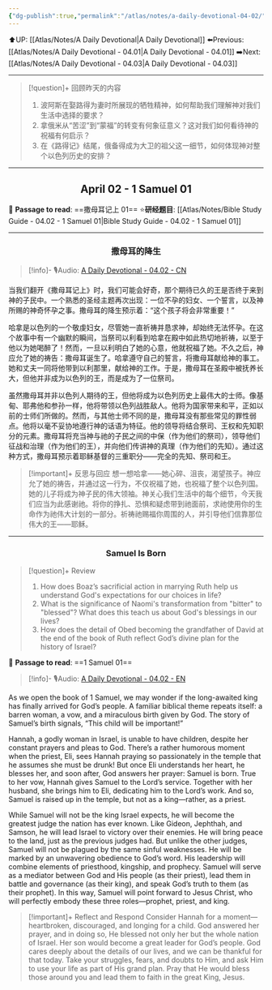 ```yaml
---
{"dg-publish":true,"permalink":"/atlas/notes/a-daily-devotional-04-02/","noteIcon":""}
---
```


 ⬆️UP: [[Atlas/Notes/A Daily Devotional\|A Daily Devotional]]
⬅️Previous: [[Atlas/Notes/A Daily Devotional - 04.01\|A Daily Devotional - 04.01]]
➡️Next: [[Atlas/Notes/A Daily Devotional - 04.03\|A Daily Devotional - 04.03]]

---

> [!question]+ 回顾昨天的内容
> 1. ⁠波阿斯在娶路得为妻时所展现的牺牲精神，如何帮助我们理解神对我们生活中选择的要求？
> 2. 拿俄米从“苦涩”到“蒙福”的转变有何象征意义？这对我们如何看待神的祝福有何启示？
> 3. 在《路得记》结尾，俄备得成为大卫的祖父这一细节，如何体现神对整个以色列历史的安排？

---
## <center>April 02 -  1 Samuel 01</center>

📖 **Passage to read**: ==撒母耳记上 01==
⭐**研经题目**: [[Atlas/Notes/Bible Study Guide - 04.02 - 1 Samuel 01\|Bible Study Guide - 04.02 - 1 Samuel 01]]

---
### <center>撒母耳的降生</center>

> [!info]- 🎙️Audio: [A Daily Devotional - 04.02 - CN]()

当我们翻开《撒母耳记上》时，我们可能会好奇，那个期待已久的王是否终于来到神的子民中。一个熟悉的圣经主题再次出现：一位不孕的妇女、一个誓言，以及神所赐的神奇怀孕之事。撒母耳的降生预示着：“这个孩子将会非常重要！”

哈拿是以色列的一个敬虔妇女，尽管她一直祈祷并恳求神，却始终无法怀孕。在这个故事中有一个幽默的瞬间，当祭司以利看到哈拿在殿中如此热切地祈祷，以至于他以为她喝醉了！然而，一旦以利明白了她的心意，他就祝福了她。不久之后，神应允了她的祷告：撒母耳诞生了。哈拿遵守自己的誓言，将撒母耳献给神的事工。她和丈夫一同将他带到以利那里，献给神的工作。于是，撒母耳在圣殿中被抚养长大，但他并非成为以色列的王，而是成为了一位祭司。

虽然撒母耳并非以色列人期待的王，但他将成为以色列历史上最伟大的士师。像基甸、耶弗他和参孙一样，他将带领以色列战胜敌人。他将为国家带来和平，正如以前的士师们所做的。然而，与其他士师不同的是，撒母耳没有那些常见的罪性弱点。他将以毫不妥协地遵行神的话语为特征。他的领导将结合祭司、王权和先知职分的元素。撒母耳将充当神与祂的子民之间的中保（作为他们的祭司），领导他们征战和治理（作为他们的王），并向他们传讲神的真理（作为他们的先知）。通过这种方式，撒母耳预示着耶稣基督的三重职分——完全的先知、祭司和王。

> [!important]+ 反思与回应
想一想哈拿——她心碎、沮丧，渴望孩子。神应允了她的祷告，并通过这一行为，不仅祝福了她，也祝福了整个以色列国。她的儿子将成为神子民的伟大领袖。神关心我们生活中的每个细节，今天我们应当为此感谢祂。将你的挣扎、恐惧和疑虑带到祂面前，求祂使用你的生命作为祂伟大计划的一部分。祈祷祂赐福你周围的人，并引导他们信靠那位伟大的王——耶稣。



---
### <center>Samuel Is Born</center>

> [!question]+ Review
> 1. How does Boaz’s sacrificial action in marrying Ruth help us understand God's expectations for our choices in life?
> 2. What is the significance of Naomi's transformation from "bitter" to "blessed"? What does this teach us about God's blessings in our lives?
> 3. ⁠How does the detail of Obed becoming the grandfather of David at the end of the book of Ruth reflect God’s divine plan for the history of Israel?

📖 **Passage to read**: ==1 Samuel 01==

> [!info]- 🎙️Audio: [A Daily Devotional - 04.02 - EN]()  

As we open the book of 1 Samuel, we may wonder if the long-awaited king has finally arrived for God’s people. A familiar biblical theme repeats itself: a barren woman, a vow, and a miraculous birth given by God. The story of Samuel’s birth signals, “This child will be important!”

Hannah, a godly woman in Israel, is unable to have children, despite her constant prayers and pleas to God. There’s a rather humorous moment when the priest, Eli, sees Hannah praying so passionately in the temple that he assumes she must be drunk! But once Eli understands her heart, he blesses her, and soon after, God answers her prayer: Samuel is born. True to her vow, Hannah gives Samuel to the Lord’s service. Together with her husband, she brings him to Eli, dedicating him to the Lord’s work. And so, Samuel is raised up in the temple, but not as a king—rather, as a priest. 

While Samuel will not be the king Israel expects, he will become the greatest judge the nation has ever known. Like Gideon, Jephthah, and Samson, he will lead Israel to victory over their enemies. He will bring peace to the land, just as the previous judges had. But unlike the other judges, Samuel will not be plagued by the same sinful weaknesses. He will be marked by an unwavering obedience to God’s word. His leadership will combine elements of priesthood, kingship, and prophecy. Samuel will serve as a mediator between God and His people (as their priest), lead them in battle and governance (as their king), and speak God’s truth to them (as their prophet). In this way, Samuel will point forward to Jesus Christ, who will perfectly embody these three roles—prophet, priest, and king.

> [!important]+ Reflect and Respond
Consider Hannah for a moment—heartbroken, discouraged, and longing for a child. God answered her prayer, and in doing so, He blessed not only her but the whole nation of Israel. Her son would become a great leader for God’s people. God cares deeply about the details of our lives, and we can be thankful for that today. Take your struggles, fears, and doubts to Him, and ask Him to use your life as part of His grand plan. Pray that He would bless those around you and lead them to faith in the great King, Jesus.




























